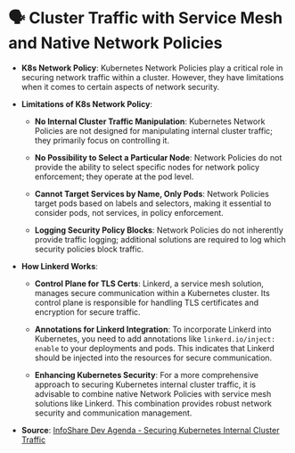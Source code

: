 # 🗣️ Cluster Traffic with Service Mesh and Native Network Policies

* **K8s Network Policy**: Kubernetes Network Policies play a critical role in securing network traffic within a cluster. However, they have limitations when it comes to certain aspects of network security.

* **Limitations of K8s Network Policy**:
  * **No Internal Cluster Traffic Manipulation**: Kubernetes Network Policies are not designed for manipulating internal cluster traffic; they primarily focus on controlling it.

  * **No Possibility to Select a Particular Node**: Network Policies do not provide the ability to select specific nodes for network policy enforcement; they operate at the pod level.

  * **Cannot Target Services by Name, Only Pods**: Network Policies target pods based on labels and selectors, making it essential to consider pods, not services, in policy enforcement.

  * **Logging Security Policy Blocks**: Network Policies do not inherently provide traffic logging; additional solutions are required to log which security policies block traffic.

* **How Linkerd Works**:
  * **Control Plane for TLS Certs**: Linkerd, a service mesh solution, manages secure communication within a Kubernetes cluster. Its control plane is responsible for handling TLS certificates and encryption for secure traffic.

  * **Annotations for Linkerd Integration**: To incorporate Linkerd into Kubernetes, you need to add annotations like `linkerd.io/inject: enable` to your deployments and pods. This indicates that Linkerd should be injected into the resources for secure communication.

  * **Enhancing Kubernetes Security**: For a more comprehensive approach to securing Kubernetes internal cluster traffic, it is advisable to combine native Network Policies with service mesh solutions like Linkerd. This combination provides robust network security and communication management.

* **Source**: [InfoShare Dev Agenda - Securing Kubernetes Internal Cluster Traffic](https://dev.infoshare.pl/agenda/#talk57-10)

